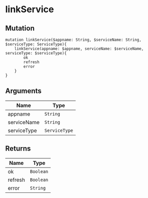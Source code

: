 # linkService

## Mutation

```
mutation linkService($appname: String, $serviceName: String, $serviceType: ServiceType){
    linkService(appname: $appname, serviceName: $serviceName, serviceType: $serviceType){
        ok
        refresh
        error
    }
}
```

## Arguments

Name | Type
---- | ---- 
appname | `String`
serviceName | `String`
serviceType | `ServiceType`

## Returns

Name | Type
---- | ----
ok | `Boolean`
refresh | `Boolean`
error | `String`
